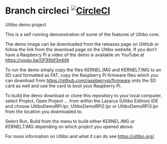 # Branch circleci [![CircleCI](https://circleci.com/gh/markfirmware/Demo/tree/circleci.svg?style=svg)](https://circleci.com/gh/markfirmware/Demo/tree/circleci)

Ultibo demo project

This is a self running demonstration of some of the features of Ultibo core.

The demo image can be downloaded from the releases page on GitHub or follow
the link from the download page on the Ultibo website. If you don’t have a
Raspberry Pi a video of the demo is available on YouTube at https://youtu.be/GF9Xbf3mbf4

To run the demo simply copy the files KERNEL.IMG and KERNEL7.IMG to an SD card
formatted as FAT, copy the Raspberry Pi firmware files which you can download
from https://github.com/raspberrypi/firmware onto the SD card as well and use
the card to boot your Raspberry Pi.

To build the demo download or clone this repository to your local computer, select
Project, Open Project ... from within the Lazarus (Ultibo Edition) IDE and choose
UltiboDemoRPi.lpr, UltiboDemoRPi2.lpr or UltiboDemoRPi3.lpr from the location you
downloaded to. 

Select Run, Build from the menu to build either KERNEL.IMG or KERNEL7.IMG depending
on which project you opened above.

For more information on Ultibo and what it can do see https://ultibo.org/

